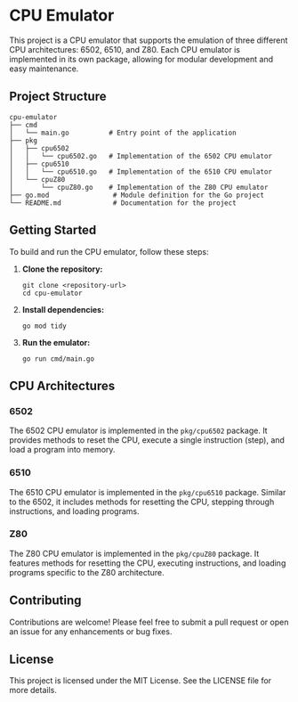 # CPU Emulator

This project is a CPU emulator that supports the emulation of three different CPU architectures: 6502, 6510, and Z80. Each CPU emulator is implemented in its own package, allowing for modular development and easy maintenance.

## Project Structure

```
cpu-emulator
├── cmd
│   └── main.go          # Entry point of the application
├── pkg
│   ├── cpu6502
│   │   └── cpu6502.go   # Implementation of the 6502 CPU emulator
│   ├── cpu6510
│   │   └── cpu6510.go   # Implementation of the 6510 CPU emulator
│   └── cpuZ80
│       └── cpuZ80.go    # Implementation of the Z80 CPU emulator
├── go.mod                # Module definition for the Go project
└── README.md             # Documentation for the project
```

## Getting Started

To build and run the CPU emulator, follow these steps:

1. **Clone the repository:**
   ```
   git clone <repository-url>
   cd cpu-emulator
   ```

2. **Install dependencies:**
   ```
   go mod tidy
   ```

3. **Run the emulator:**
   ```
   go run cmd/main.go
   ```

## CPU Architectures

### 6502
The 6502 CPU emulator is implemented in the `pkg/cpu6502` package. It provides methods to reset the CPU, execute a single instruction (step), and load a program into memory.

### 6510
The 6510 CPU emulator is implemented in the `pkg/cpu6510` package. Similar to the 6502, it includes methods for resetting the CPU, stepping through instructions, and loading programs.

### Z80
The Z80 CPU emulator is implemented in the `pkg/cpuZ80` package. It features methods for resetting the CPU, executing instructions, and loading programs specific to the Z80 architecture.

## Contributing

Contributions are welcome! Please feel free to submit a pull request or open an issue for any enhancements or bug fixes.

## License

This project is licensed under the MIT License. See the LICENSE file for more details.